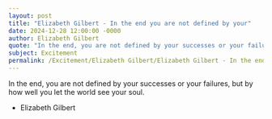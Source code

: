 ```yaml
---
layout: post
title: "Elizabeth Gilbert - In the end you are not defined by your"
date: 2024-12-28 12:00:00 -0000
author: Elizabeth Gilbert
quote: "In the end, you are not defined by your successes or your failures, but by how well you let the world see your soul."
subject: Excitement
permalink: /Excitement/Elizabeth Gilbert/Elizabeth Gilbert - In the end you are not defined by your
---
```


In the end, you are not defined by your successes or your failures, but by how well you let the world see your soul.

- Elizabeth Gilbert
